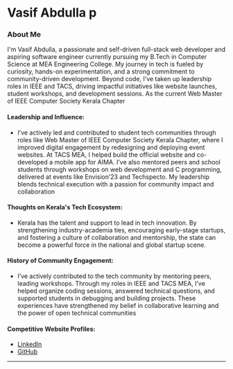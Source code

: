 # Vasif Abdulla p 

### About Me

I'm Vasif Abdulla, a passionate and self-driven full-stack web developer and aspiring software engineer currently pursuing my B.Tech in Computer Science at MEA Engineering College. My journey in tech is fueled by curiosity, hands-on experimentation, and a strong commitment to community-driven development.
Beyond code, I’ve taken up leadership roles in IEEE and TACS, driving impactful initiatives like website launches, student workshops, and development sessions. As the current Web Master of IEEE Computer Society Kerala Chapter

#### Leadership and Influence:

- I’ve actively led and contributed to student tech communities through roles like Web Master of IEEE Computer Society Kerala Chapter, where I improved digital engagement by redesigning and deploying event websites. At TACS MEA, I helped build the official website and co-developed a mobile app for AIMA. I’ve also mentored peers and school students through workshops on web development and C programming, delivered at events like Envision’23 and Techspecto. My leadership blends technical execution with a passion for community impact and collaboration

#### Thoughts on Kerala's Tech Ecosystem:

- Kerala has the talent and support to lead in tech innovation. By strengthening industry-academia ties, encouraging early-stage startups, and fostering a culture of collaboration and mentorship, the state can become a powerful force in the national and global startup scene.

#### History of Community Engagement:

-  I’ve actively contributed to the tech community by mentoring peers, leading workshops. Through my roles in IEEE and TACS MEA, I’ve helped organize coding sessions, answered technical questions, and supported students in debugging and building projects. These experiences have strengthened my belief in collaborative learning and the power of open technical communities

#### Competitive Website Profiles:

- [LinkedIn](https://www.linkedin.com/in/vasifabdulla)
- [GitHub](https://github.com/Vasif-abdulla)




---
